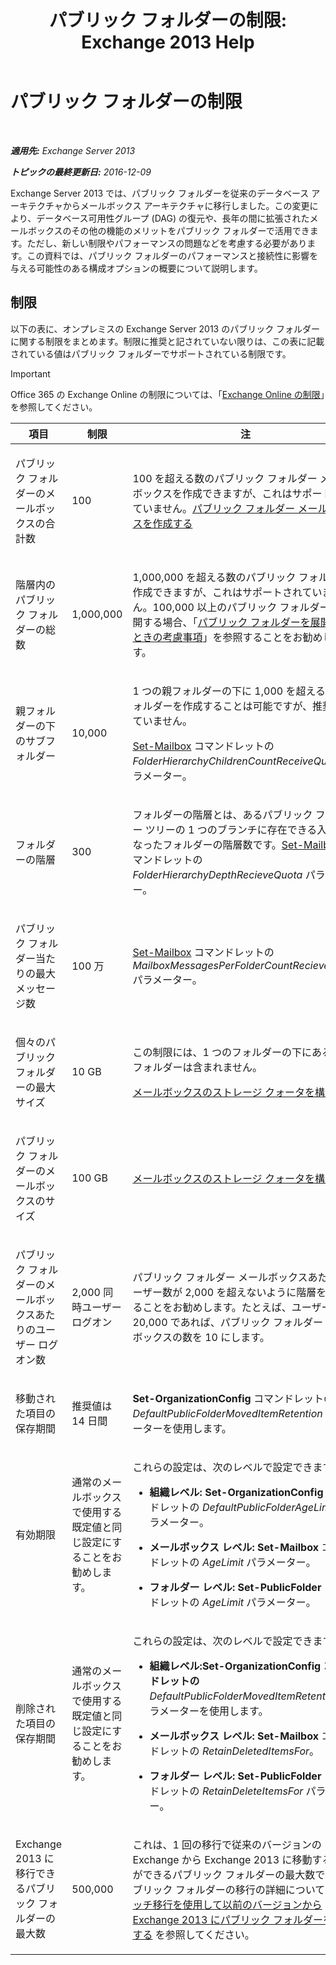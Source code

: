 ﻿---
title: 'パブリック フォルダーの制限: Exchange 2013 Help'
TOCTitle: パブリック フォルダーの制限
ms:assetid: 709b075e-9584-484b-bcaa-e781c26497b4
ms:mtpsurl: https://technet.microsoft.com/ja-jp/library/Dn594582(v=EXCHG.150)
ms:contentKeyID: 61170893
ms.date: 04/24/2018
mtps_version: v=EXCHG.150
ms.translationtype: HT
---

# パブリック フォルダーの制限

 

_**適用先:** Exchange Server 2013_

_**トピックの最終更新日:** 2016-12-09_

Exchange Server 2013 では、パブリック フォルダーを従来のデータベース アーキテクチャからメールボックス アーキテクチャに移行しました。この変更により、データベース可用性グループ (DAG) の復元や、長年の間に拡張されたメールボックスのその他の機能のメリットをパブリック フォルダーで活用できます。ただし、新しい制限やパフォーマンスの問題などを考慮する必要があります。この資料では、パブリック フォルダーのパフォーマンスと接続性に影響を与える可能性のある構成オプションの概要について説明します。

## 制限

以下の表に、オンプレミスの Exchange Server 2013 のパブリック フォルダーに関する制限をまとめます。制限に推奨と記されていない限りは、この表に記載されている値はパブリック フォルダーでサポートされている制限です。


> [!IMPORTANT]
> Office 365 の Exchange Online の制限については、「<A href="https://go.microsoft.com/fwlink/?linkid=391188">Exchange Online の制限</A>」を参照してください。




<table>
<colgroup>
<col style="width: 33%" />
<col style="width: 33%" />
<col style="width: 33%" />
</colgroup>
<thead>
<tr class="header">
<th>項目</th>
<th>制限</th>
<th>注</th>
</tr>
</thead>
<tbody>
<tr class="odd">
<td><p>パブリック フォルダーのメールボックスの合計数</p></td>
<td><p>100</p></td>
<td><p>100 を超える数のパブリック フォルダー メールボックスを作成できますが、これはサポートされていません。<a href="https://docs.microsoft.com/ja-jp/exchange/collaboration-exo/public-folders/create-public-folder-mailbox">パブリック フォルダー メールボックスを作成する</a></p></td>
</tr>
<tr class="even">
<td><p>階層内のパブリック フォルダーの総数</p></td>
<td><p>1,000,000</p></td>
<td><p>1,000,000 を超える数のパブリック フォルダーを作成できますが、これはサポートされていません。100,000 以上のパブリック フォルダーを展開する場合、「<a href="considerations-when-deploying-public-folders-exchange-2013-help.md">パブリック フォルダーを展開するときの考慮事項</a>」を参照することをお勧めします。</p></td>
</tr>
<tr class="odd">
<td><p>親フォルダーの下のサブフォルダー</p></td>
<td><p>10,000</p></td>
<td><p>1 つの親フォルダーの下に 1,000 を超えるサブフォルダーを作成することは可能ですが、推奨されていません。</p>
<p><a href="https://technet.microsoft.com/ja-jp/library/bb123981(v=exchg.150)">Set-Mailbox</a> コマンドレットの <em>FolderHierarchyChildrenCountReceiveQuota</em> パラメーター。</p></td>
</tr>
<tr class="even">
<td><p>フォルダーの階層</p></td>
<td><p>300</p></td>
<td><p>フォルダーの階層とは、あるパブリック フォルダー ツリーの 1 つのブランチに存在できる入れ子になったフォルダーの階層数です。<a href="https://technet.microsoft.com/ja-jp/library/bb123981(v=exchg.150)">Set-Mailbox</a> コマンドレットの <em>FolderHierarchyDepthRecieveQuota</em> パラメーター。</p></td>
</tr>
<tr class="odd">
<td><p>パブリック フォルダー当たりの最大メッセージ数</p></td>
<td><p>100 万</p></td>
<td><p><a href="https://technet.microsoft.com/ja-jp/library/bb123981(v=exchg.150)">Set-Mailbox</a> コマンドレットの <em>MailboxMessagesPerFolderCountRecieveQuota</em> パラメーター。</p></td>
</tr>
<tr class="even">
<td><p>個々のパブリック フォルダーの最大サイズ</p></td>
<td><p>10 GB</p></td>
<td><p>この制限には、1 つのフォルダーの下にあるサブフォルダーは含まれません。</p>
<p><a href="configure-storage-quotas-for-a-mailbox-exchange-2013-help.md">メールボックスのストレージ クォータを構成する</a></p></td>
</tr>
<tr class="odd">
<td><p>パブリック フォルダーのメールボックスのサイズ</p></td>
<td><p>100 GB</p></td>
<td><p><a href="configure-storage-quotas-for-a-mailbox-exchange-2013-help.md">メールボックスのストレージ クォータを構成する</a></p></td>
</tr>
<tr class="even">
<td><p>パブリック フォルダーのメールボックスあたりのユーザー ログオン数</p></td>
<td><p>2,000 同時ユーザー ログオン</p></td>
<td><p>パブリック フォルダー メールボックスあたりのユーザー数が 2,000 を超えないように階層を構成することをお勧めします。たとえば、ユーザー数 が 20,000 であれば、パブリック フォルダー メールボックスの数を 10 にします。</p></td>
</tr>
<tr class="odd">
<td><p>移動された項目の保存期間</p></td>
<td><p>推奨値は 14 日間</p></td>
<td><p><strong>Set-OrganizationConfig</strong> コマンドレットの <em>DefaultPublicFolderMovedItemRetention</em> パラメーターを使用します。</p></td>
</tr>
<tr class="even">
<td><p>有効期限</p></td>
<td><p>通常のメールボックスで使用する既定値と同じ設定にすることをお勧めします。</p></td>
<td><p>これらの設定は、次のレベルで設定できます。</p>
<ul>
<li><p><strong>組織レベル:</strong> <strong>Set-OrganizationConfig</strong> コマンドレットの <em>DefaultPublicFolderAgeLimit</em> パラメーター。</p></li>
<li><p><strong>メールボックス レベル:</strong> <strong>Set-Mailbox</strong> コマンドレットの <em>AgeLimit</em> パラメーター。</p></li>
<li><p><strong>フォルダー レベル:</strong> <strong>Set-PublicFolder</strong> コマンドレットの <em>AgeLimit</em> パラメーター。</p></li>
</ul>
<p></p></td>
</tr>
<tr class="odd">
<td><p>削除された項目の保存期間</p></td>
<td><p>通常のメールボックスで使用する既定値と同じ設定にすることをお勧めします。</p></td>
<td><p>これらの設定は、次のレベルで設定できます。</p>
<ul>
<li><p><strong>組織レベル:Set-OrganizationConfig コマンドレットの</strong> <em>DefaultPublicFolderMovedItemRetention</em> パラメーターを使用します。</p></li>
<li><p><strong>メールボックス レベル:</strong> <strong>Set-Mailbox</strong> コマンドレットの <em>RetainDeletedItemsFor</em>。</p></li>
<li><p><strong>フォルダー レベル:</strong> <strong>Set-PublicFolder</strong> コマンドレットの <em>RetainDeleteItemsFor</em> パラメーター。</p></li>
</ul></td>
</tr>
<tr class="even">
<td><p>Exchange 2013 に移行できるパブリック フォルダーの最大数</p></td>
<td><p>500,000</p></td>
<td><p>これは、1 回の移行で従来のバージョンの Exchange から Exchange 2013 に移動することができるパブリック フォルダーの最大数です。パブリック フォルダーの移行の詳細については、<a href="use-batch-migration-to-migrate-public-folders-to-exchange-2013-from-previous-versions-exchange-2013-help.md">バッチ移行を使用して以前のバージョンから Exchange 2013 にパブリック フォルダーを移行する</a> を参照してください。</p></td>
</tr>
</tbody>
</table>

